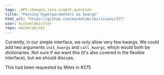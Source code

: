 ```yaml
---
tags: ,API-changes,less-urgent,question
title: "Passing hyperparameters as kwargs"
html_url: "https://github.com/mackelab/sbi/issues/277"
user: michaeldeistler
repo: mackelab/sbi
---
```


Currently, in our simple interface, we only allow very few kwargs. We could add two arguments `init_kwargs` and `call_kwargs`, which would both be dictionaries. Not sure if we want this (it's also covered in the flexible interface), but we should discuss.

This had been requested by Miles in #275 